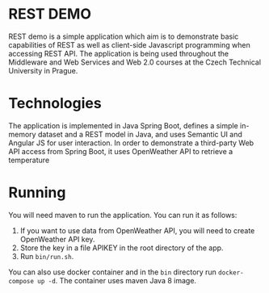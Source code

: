 # REST DEMO
REST demo is a simple application which aim is to demonstrate basic capabilities of REST as well as client-side Javascript programming when accessing REST API. The application is being used throughout the Middleware and Web Services and Web 2.0 courses at the Czech Technical University in Prague.

# Technologies
The application is implemented in Java Spring Boot, defines a simple in-memory dataset and a REST model in Java, and uses Semantic UI and Angular JS for user interaction. In order to demonstrate a third-party Web API access from Spring Boot, it uses OpenWeather API to retrieve a temperature 

# Running

You will need maven to run the application. You can run it as follows:

1. If you want to use data from OpenWeather API, you will need to create OpenWeather API key.
2. Store the key in a file APIKEY in the root directory of the app.
3. Run ```bin/run.sh```.

You can also use docker container and in the ```bin``` directory run ```docker-compose up -d```. The container uses maven Java 8 image.
